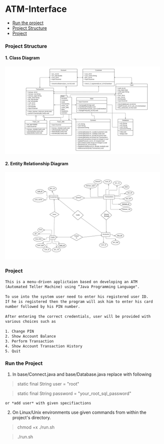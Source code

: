 # ATM-Interface
- [Run the project](#run-the-project)
- [Project Structure](#project-structure)
- [Project](#project)

### Project Structure

  #### 1. Class Diagram

  ![](/resources/Class_diagram.png)
  
  #### 2. Entity Relationship Diagram

  ![](/resources/ER_diagram.png)
  
  ### Project
  
    This is a menu-driven applictaion based on developing an ATM 
    (Automated Teller Machine) using “Java Programming Language".   
    
    To use into the system user need to enter his registered user ID. 
    If he is registered then the program will ask him to enter his card 
    number followed by his PIN number.
 
    After entering the correct credentials, user will be provided with various choices such as
 
    1. Change PIN
    2. Show Account Balance
    3. Perform Transaction
    4. Show Account Transaction History
    5. Quit
    
### Run the Project

  1. In base/Connect.java and base/Database.java replace with following

  > static final String user = "root"

  > static final String password = "your_root_sql_password"

    or *add user* with given specifiactions


  2. On Linux/Unix environments use given commands from within
  the project's directory.

  > chmod +x ./run.sh

  > ./run.sh
